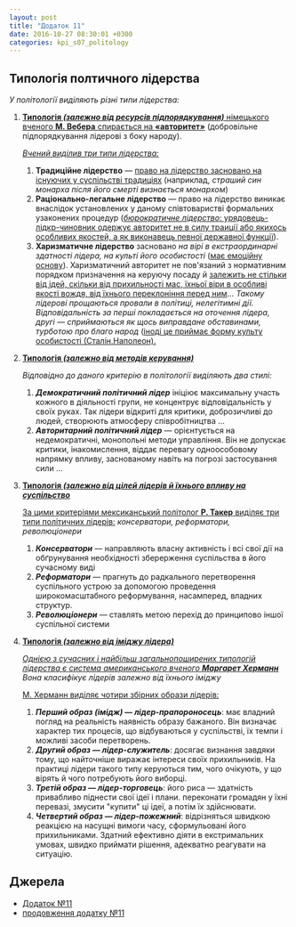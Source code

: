```yaml
---
layout: post
title: "Додаток 11"
date: 2016-10-27 08:30:01 +0300
categories: kpi_s07_politology
--- 
```


## Типологія полтичного лідерства

_У політології виділяють різні типи лідерства:_

1. <u><b>Типологія <i>(залежно від ресурсів підпорядкування)</i></b> німецького вченого <b>М. Вебера</b> спирається на <b>«авторитет»</b></u> (добровільне підпорядкування лідерові з боку народу).

   <u><i>Вчений виділив три типи лідерства:</i></u>

   1. <b>Традиційне лідерство</b> — <u>право на лідерство засновано на існуючих у суспільстві традиціях</u> (наприклад, <i>страший син монарха після його смерті визнається монархом</i>)
   2. <b>Раціонально-легальне лідерство</b> — право на лідерство виникає внаслідок установлених у даному співтоваристві формальних узаконених процедур (<u><i>бюрократичне лідерство</i>: урядовець-лідкр-чиновник одержує авторитет не в силу траиції або якихось особливих якостей, а як виконавець певної державної функції</u>).
   3. <b>Харизматичне лідерство</b> засновано <i>на вірі в екстраординарні здатності лідера, на культі його особистості</i> (<u>має емоційну основу</u>). Харизматичний авторитет не пов'язаний з нормативним порядком призначення на керуючу посаду й <u>залежить не стільки від ідей, скільки від прихильності мас, їхньої віри в особливі якості вождя, від їхнього переклоніння перед ним</u>… <i>Такому лідерові прощаються провали в політиці, нелегітимні дії. Відповідальність за перші покладається на оточення лідера, другі — сприймаються як щось виправдане обставинами, турботою про благо народ</i> (<u>іноді це приймає форму культу особистості (Сталін,Наполеон).</u>

2. <u><b>Типологія <i>(залежно від методів керування)</i></b></u>
 
   <i>Відповідно до даного критерію в політології виділяють два стилі:</i>

   1. ***Демократичний політичний лідер*** ініціює максимальну участь кожного в діяльності групи, не концентрує відповідальність у своїх руках. Так лідери відкриті для критики, доброзичливі до людей, створюють атмосферу співробітництва …
   2. ***Авторитарний політичний лідер*** — орієнтується на недемократичні, монопольні методи управління. Він не допускає критики, інакомислення, віддає перевагу одноособовому напрямку впливу, заснованому навіть на погрозі застосування сили …

3. <u><b>Типологія <i>(залежно від цілей лідерів й їхнього впливу на суспільство</i></b></u>

   <u>За цими критеріями мексиканський політолог <b>Р. Такер</b> виділяє три типи політичних лідерів:</u> <i>консерватори, реформатори, революціонери</i>

   1. ***Консерватори*** — направляють власну активність і всі свої дії на обґрунування необхідності зберерження суспільства в його сучасному виді
   2. ***Реформатори*** — прагнуть до радкального перетворення суспільного устрою за допомогою проведення широкомасштабного реформування, насамперед, владних структур.
   3. ***Революціонери*** — ставлять метою перехід до принципово іншої суспільної системи

4. <u><b>Типологія <i>(залежно від іміджу лідера)</i></b></u>

   <i><u>Однією з сучасних і найбільш загальнопоширених типологій лідерства є система американського вченого <b>Маргарет Херманн</b></u> Вона класифікує лідерів залежно від їхнього іміджу</i>

   <u>М. Херманн виділяє чотири збірних образи лідерів:</u>

   1. ***Перший образ (імідж) — лідер-прапороносець***: має владний погляд на реальність наявність образу бажаного. Він визначає характер тих процесів, що відбуваються у суспільстві, їх темпи і можливі засоби перетворень.
   2. ***Другий образ — лідер-служитель***: досягає визнання завдяки тому, що найточніше виражає інтереси своїх прихильників. На практиці лідери такого типу керуються тим, чого очікують, у що вірять й чого потребують його виборці.
   3. ***Третій образ — лідер-торговець***: його риса — здатність привабливо піднести свої ідеї і плани. переконати громадян у їхні перевазі, змусити "купити" ці ідеї, а потім їх здійснювати.
   4. ***Четвертий образ — лідер-пожежний***: відрізняться швидкою реакцією на насущні вимоги часу, сформульовані його прихильниками. Здатний ефективно діяти в екстримальних умовах, швидко приймати рішення, адекватно реагувати на ситуацію.

## Джерела

- [Додаток №11](https://pp.vk.me/c629522/v629522367/3cc90/xnFfCaIPG98.jpg)
- [продовження додатку №11](https://pp.vk.me/c636120/v636120152/2eca8/yOmubuPgTsY.jpg)
